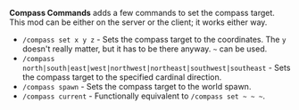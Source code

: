 **Compass Commands** adds a few commands to set the compass target. This mod can be either on the server or the client; it works either way.
- `/compass set x y z` - Sets the compass target to the coordinates. The `y` doesn't really matter, but it has to be there anyway. `~` can be used.
- `/compass north|south|east|west|northwest|northeast|southwest|southeast` - Sets the compass target to the specified cardinal direction.
- `/compass spawn` - Sets the compass target to the world spawn.
- `/compass current` - Functionally equivalent to `/compass set ~ ~ ~`.
